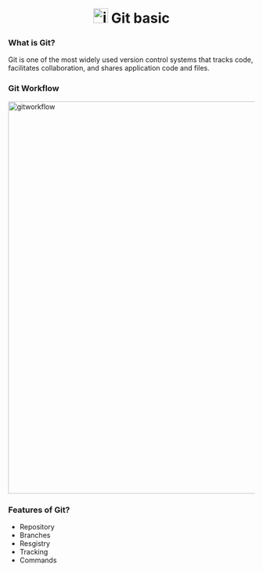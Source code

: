 
<h1 align="center"><img width="30" height="30" alt="image" src="https://github.com/user-attachments/assets/b29a8d3d-fd54-413e-be4c-adc963b0b91a" />  Git basic</h1>

<h3 align="left">What is Git?</h3>
<p>Git is one of the most widely used version control systems that tracks code, facilitates collaboration, and shares application code and files. </p>

<h3>Git Workflow</h3>
<IMG alt=gitworkflow weigth="1000" height="800" SRC="https://miro.medium.com/v2/resize:fit:1400/1*WNYh7aKFU-X-w_ORor2j2w.gif" />
<h3 align="left">Features of Git?</h3>
<ul>
<li>Repository</li>
<li>Branches</li>
<li>Resgistry</li>
<li>Tracking</li>
<li>Commands</li>

</ul>



